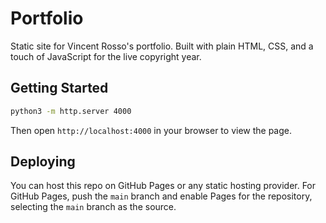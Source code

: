 # Portfolio

Static site for Vincent Rosso's portfolio. Built with plain HTML, CSS, and a touch of JavaScript for the live copyright year.

## Getting Started

```bash
python3 -m http.server 4000
```

Then open `http://localhost:4000` in your browser to view the page.

## Deploying

You can host this repo on GitHub Pages or any static hosting provider. For GitHub Pages, push the `main` branch and enable Pages for the repository, selecting the `main` branch as the source.
